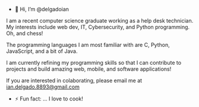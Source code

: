 - 👋 Hi, I’m @delgadoian
  
I am a recent computer science graduate working as a help desk technician.
My interests include web dev, IT, Cybersecurity, and Python programming. Oh, and chess!

The programming languages I am most familiar with are C, Python, JavaScript, and a bit of Java.

I am currently refining my programming skills so that I can contribute to projects and build amazing web, mobile, and software applications!

If you are interested in colaborating, please email me at ian.delgado.8893@gmail.com

- ⚡ Fun fact: ...
  I love to cook!

